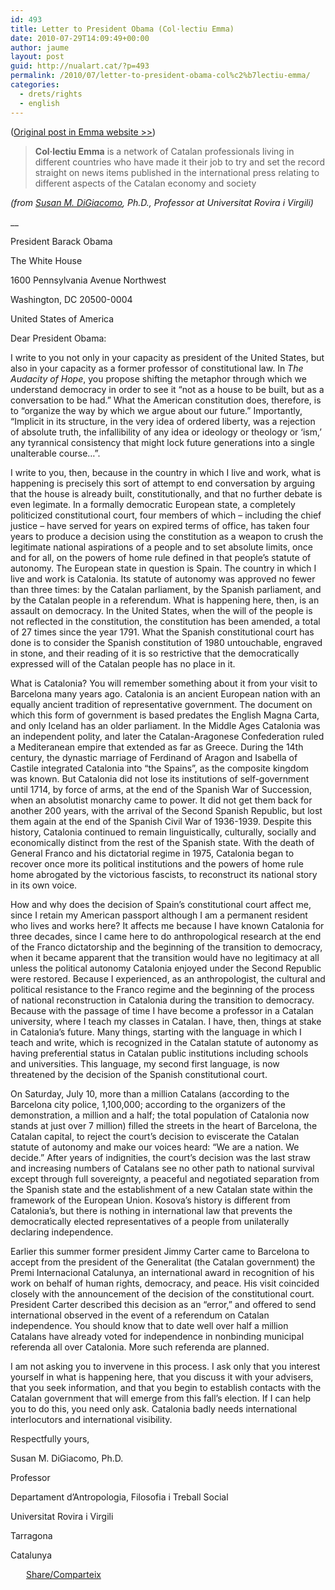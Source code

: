 ```yaml
---
id: 493
title: Letter to President Obama (Col·lectiu Emma)
date: 2010-07-29T14:09:49+00:00
author: jaume
layout: post
guid: http://nualart.cat/?p=493
permalink: /2010/07/letter-to-president-obama-col%c2%b7lectiu-emma/
categories:
  - drets/rights
  - english
---
```

(<a href="http://emma-col-cat.blogspot.com/2010/07/letter-to-president-obama.html" onclick="_gaq.push(['_trackEvent', 'outbound-article', 'http://emma-col-cat.blogspot.com/2010/07/letter-to-president-obama.html', 'Original post in Emma website >>']);" >Original post in Emma website >></a>)

> **Col·lectiu Emma** is a network of Catalan professionals living in different countries who have made it their job to try and set the record straight on news items published in the international press relating to different aspects of the Catalan economy and society

_(from_ <a href="http://dafits.urv.cat/doctorat/professorat/susan_digiacomo.htm" onclick="_gaq.push(['_trackEvent', 'outbound-article', 'http://dafits.urv.cat/doctorat/professorat/susan_digiacomo.htm', 'Susan M. DiGiacomo']);" ><em>Susan M. DiGiacomo</em></a>_, Ph.D., Professor at Universitat Rovira i Virgili)_
  
__
  
President Barack Obama
  
The White House
  
1600 Pennsylvania Avenue Northwest
  
Washington, DC 20500-0004
  
United States of America

Dear President Obama:

I write to you not only in your capacity as president of the United States, but also in your capacity as a former professor of constitutional law. In _The Audacity of Hope_, you propose shifting the metaphor through which we understand democracy in order to see it “not as a house to be built, but as a conversation to be had.” What the American constitution does, therefore, is to “organize the way by which we argue about our future.” Importantly, “Implicit in its structure, in the very idea of ordered liberty, was a rejection of absolute truth, the infallibility of any idea or ideology or theology or ‘ism,’ any tyrannical consistency that might lock future generations into a single unalterable course…”.

I write to you, then, because in the country in which I live and work, what is happening is precisely this sort of attempt to end conversation by arguing that the house is already built, constitutionally, and that no further debate is even legimate. In a formally democratic European state, a completely politicized constitutional court, four members of which – including the chief justice – have served for years on expired terms of office, has taken four years to produce a decision using the constitution as a weapon to crush the legitimate national aspirations of a people and to set absolute limits, once and for all, on the powers of home rule defined in that people’s statute of autonomy. The European state in question is Spain. The country in which I live and work is Catalonia. Its statute of autonomy was approved no fewer than three times: by the Catalan parliament, by the Spanish parliament, and by the Catalan people in a referendum. What is happening here, then, is an assault on democracy. In the United States, when the will of the people is not reflected in the constitution, the constitution has been amended, a total of 27 times since the year 1791. What the Spanish constitutional court has done is to consider the Spanish constitution of 1980 untouchable, engraved in stone, and their reading of it is so restrictive that the democratically expressed will of the Catalan people has no place in it.

What is Catalonia? You will remember something about it from your visit to Barcelona many years ago. Catalonia is an ancient European nation with an equally ancient tradition of representative government. The document on which this form of government is based predates the English Magna Carta, and only Iceland has an older parliament. In the Middle Ages Catalonia was an independent polity, and later the Catalan-Aragonese Confederation ruled a Mediteranean empire that extended as far as Greece. During the 14th century, the dynastic marriage of Ferdinand of Aragon and Isabella of Castile integrated Catalonia into “the Spains”, as the composite kingdom was known. But Catalonia did not lose its institutions of self-government until 1714, by force of arms, at the end of the Spanish War of Succession, when an absolutist monarchy came to power. It did not get them back for another 200 years, with the arrival of the Second Spanish Republic, but lost them again at the end of the Spanish Civil War of 1936-1939. Despite this history, Catalonia continued to remain linguistically, culturally, socially and economically distinct from the rest of the Spanish state. With the death of General Franco and his dictatorial regime in 1975, Catalonia began to recover once more its political institutions and the powers of home rule home abrogated by the victorious fascists, to reconstruct its national story in its own voice.

How and why does the decision of Spain’s constitutional court affect me, since I retain my American passport although I am a permanent resident who lives and works here? It affects me because I have known Catalonia for three decades, since I came here to do anthropological research at the end of the Franco dictatorship and the beginning of the transition to democracy, when it became apparent that the transition would have no legitimacy at all unless the political autonomy Catalonia enjoyed under the Second Republic were restored. Because I experienced, as an anthropologist, the cultural and political resistance to the Franco regime and the beginning of the process of national reconstruction in Catalonia during the transition to democracy. Because with the passage of time I have become a professor in a Catalan university, where I teach my classes in Catalan. I have, then, things at stake in Catalonia’s future. Many things, starting with the language in which I teach and write, which is recognized in the Catalan statute of autonomy as having preferential status in Catalan public institutions including schools and universities. This language, my second first language, is now threatened by the decision of the Spanish constitutional court.

On Saturday, July 10, more than a million Catalans (according to the Barcelona city police, 1,100,000; according to the organizers of the demonstration, a million and a half; the total population of Catalonia now stands at just over 7 million) filled the streets in the heart of Barcelona, the Catalan capital, to reject the court’s decision to eviscerate the Catalan statute of autonomy and make our voices heard: “We are a nation. We decide.” After years of indignities, the court’s decision was the last straw and increasing numbers of Catalans see no other path to national survival except through full sovereignty, a peaceful and negotiated separation from the Spanish state and the establishment of a new Catalan state within the framework of the European Union. Kosova’s history is different from Catalonia’s, but there is nothing in international law that prevents the democratically elected representatives of a people from unilaterally declaring independence.

Earlier this summer former president Jimmy Carter came to Barcelona to accept from the president of the Generalitat (the Catalan government) the Premi Internacional Catalunya, an international award in recognition of his work on behalf of human rights, democracy, and peace. His visit coincided closely with the announcement of the decision of the constitutional court. President Carter described this decision as an “error,” and offered to send international observed in the event of a referendum on Catalan independence. You should know that to date well over half a million Catalans have already voted for independence in nonbinding municipal referenda all over Catalonia. More such referenda are planned.

I am not asking you to invervene in this process. I ask only that you interest yourself in what is happening here, that you discuss it with your advisers, that you seek information, and that you begin to establish contacts with the Catalan government that will emerge from this fall’s election. If I can help you to do this, you need only ask. Catalonia badly needs international interlocutors and international visibility.

Respectfully yours,

Susan M. DiGiacomo, Ph.D.
  
Professor
  
Departament d’Antropologia, Filosofia i Treball Social
  
Universitat Rovira i Virgili
  
Tarragona
  
Catalunya

<div class="addtoany_share_save_container addtoany_content_bottom">
  <div class="a2a_kit a2a_kit_size_32 addtoany_list a2a_target" id="wpa2a_45">
    <a href="https://www.addtoany.com/share" onclick="_gaq.push(['_trackEvent', 'outbound-article', 'https://www.addtoany.com/share', 'Share/Comparteix']);" class="a2a_dd addtoany_share_save"  style="background:url(http://nualart.cat/wp-content/plugins/add-to-any/share_16_16.png) no-repeat scroll 4px 0px;padding:0 0 0 25px;display:inline-block;height:16px;vertical-align:middle"><span>Share/Comparteix</span></a>
  </div>
</div>